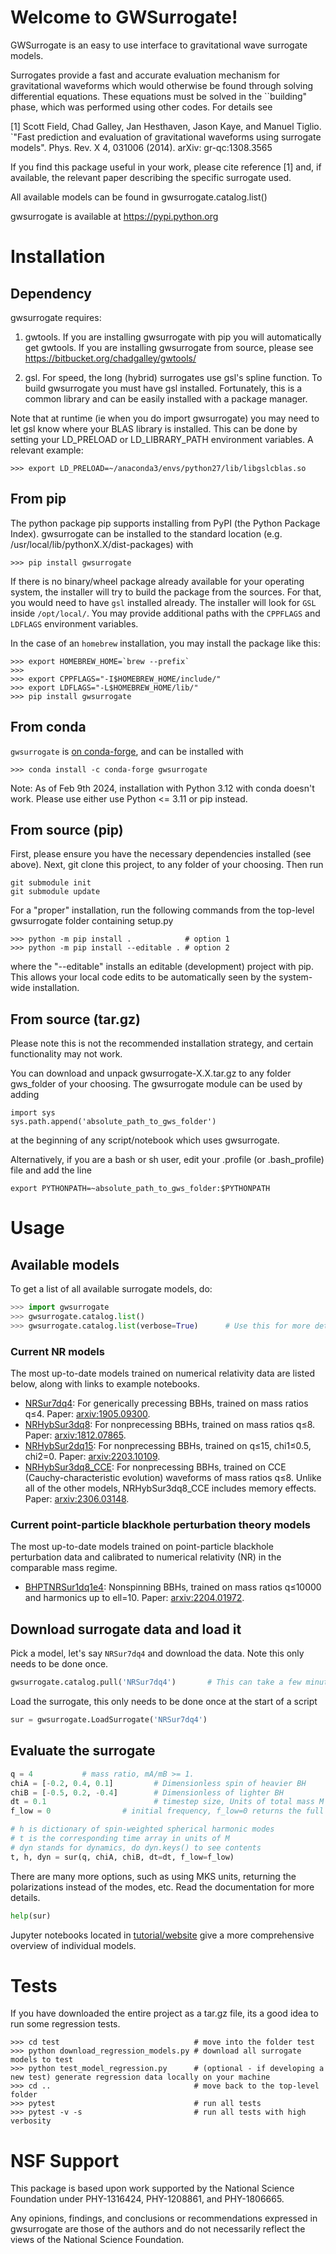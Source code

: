 # Welcome to GWSurrogate! #

GWSurrogate is an easy to use interface to gravitational wave surrogate models.

Surrogates provide a fast and accurate evaluation mechanism for gravitational
waveforms which would otherwise be found through solving differential
equations. These equations must be solved in the ``building" phase, which
was performed using other codes. For details see

[1] Scott Field, Chad Galley, Jan Hesthaven, Jason Kaye, and Manuel Tiglio.
`"Fast prediction and evaluation of gravitational waveforms using surrogate
models". Phys. Rev. X 4, 031006 (2014). arXiv: gr-qc:1308.3565

If you find this package useful in your work, please cite reference [1] and,
if available, the relevant paper describing the specific surrogate used.

All available models can be found in gwsurrogate.catalog.list()

gwsurrogate is available at https://pypi.python.org

# Installation #

## Dependency ##

gwsurrogate requires:

1)  gwtools. If you are installing gwsurrogate with pip you
will automatically get gwtools. If you are installing gwsurrogate from
source, please see https://bitbucket.org/chadgalley/gwtools/

2) gsl. For speed, the long (hybrid) surrogates use gsl's spline function.
To build gwsurrogate you must have gsl installed. Fortunately, this is a
common library and can be easily installed with a package manager.

Note that at runtime (ie when you do import gwsurrogate) you may need to let
gsl know where your BLAS library is installed. This can be done by setting
your LD_PRELOAD or LD_LIBRARY_PATH environment variables. A relevant example:

```
>>> export LD_PRELOAD=~/anaconda3/envs/python27/lib/libgslcblas.so
```

## From pip ##

The python package pip supports installing from PyPI (the Python Package
Index). gwsurrogate can be installed to the standard location
(e.g. /usr/local/lib/pythonX.X/dist-packages) with

```
>>> pip install gwsurrogate
```

If there is no binary/wheel package already available for your operating system, the installer will
try to build the package from the sources. For that, you would need to have `gsl` installed already.
The installer will look for `GSL` inside `/opt/local/`. You may provide additional paths with the
`CPPFLAGS` and `LDFLAGS` environment variables. 

In the case of an `homebrew` installation, you may install the package like this:

```
>>> export HOMEBREW_HOME=`brew --prefix`
>>> 
>>> export CPPFLAGS="-I$HOMEBREW_HOME/include/"
>>> export LDFLAGS="-L$HOMEBREW_HOME/lib/"
>>> pip install gwsurrogate
```



## From conda ##

`gwsurrogate` is [on conda-forge](https://anaconda.org/conda-forge/gwsurrogate), and can be installed with

```
>>> conda install -c conda-forge gwsurrogate
```

Note: As of Feb 9th 2024, installation with Python 3.12 with conda doesn't work. Please use either use Python <= 3.11 or pip instead.

## From source (pip) ##

First, please ensure you have the necessary dependencies
installed (see above). Next, git clone this project, to any
folder of your choosing. Then run

```
git submodule init
git submodule update
```

For a "proper" installation, run the following commands from the top-level gwsurrogate folder containing setup.py

```
>>> python -m pip install .            # option 1
>>> python -m pip install --editable . # option 2
```

where the "--editable" installs an editable (development) project with pip. This allows
your local code edits to be automatically seen by the system-wide installation.


## From source (tar.gz) ##

Please note this is not the recommended installation strategy, and certain functionality  may not work.

You can download and unpack gwsurrogate-X.X.tar.gz
to any folder gws_folder of your choosing.  The gwsurrogate module can be used by adding

```
import sys
sys.path.append('absolute_path_to_gws_folder')
```

at the beginning of any script/notebook which uses gwsurrogate.

Alternatively, if you are a bash or sh user, edit your .profile
(or .bash_profile) file and add the line

```
export PYTHONPATH=~absolute_path_to_gws_folder:$PYTHONPATH
```


# Usage #

## Available models
To get a list of all available surrogate models, do:
```python
>>> import gwsurrogate
>>> gwsurrogate.catalog.list()
>>> gwsurrogate.catalog.list(verbose=True)      # Use this for more details
```

### Current NR models
The most up-to-date models trained on numerical relativity data are listed below, along with links to example
notebooks.
- [NRSur7dq4](https://github.com/sxs-collaboration/gwsurrogate/blob/master/tutorial/website/NRSur7dq4.ipynb):
  For generically precessing BBHs, trained on mass ratios q≤4. Paper:
  [arxiv:1905.09300](https://arxiv.org/abs/1905.09300).
- [NRHybSur3dq8](https://github.com/sxs-collaboration/gwsurrogate/blob/master/tutorial/website/NRHybSur3dq8.ipynb):
  For nonprecessing BBHs, trained on mass ratios q≤8. Paper:
  [arxiv:1812.07865](https://arxiv.org/abs/1812.07865).
- [NRHybSur2dq15](https://github.com/sxs-collaboration/gwsurrogate/blob/master/tutorial/website/NRHybSur2dq15.ipynb):
  For nonprecessing BBHs, trained on q≤15, chi1≤0.5, chi2=0. Paper:
  [arxiv:2203.10109](https://arxiv.org/abs/2203.10109).
- [NRHybSur3dq8_CCE](https://github.com/sxs-collaboration/gwsurrogate/blob/master/tutorial/website/NRHybSur3dq8_CCE.ipynb):
  For nonprecessing BBHs, trained on CCE (Cauchy-characteristic evolution) waveforms of mass ratios q≤8. Unlike all of the other models, NRHybSur3dq8_CCE includes memory effects. Paper:
  [arxiv:2306.03148](https://arxiv.org/abs/2306.03148).
  
### Current point-particle blackhole perturbation theory models
The most up-to-date models trained on point-particle blackhole perturbation data and calibrated to numerical relativity (NR) in the comparable mass regime.
- [BHPTNRSur1dq1e4](https://github.com/sxs-collaboration/gwsurrogate/blob/master/tutorial/website/BHPTNRSur1dq1e4.ipynb):
  Nonspinning BBHs, trained on mass ratios q≤10000 and harmonics up to ell=10. Paper:
  [arxiv:2204.01972](https://arxiv.org/abs/2204.01972).

## Download surrogate data and load it
Pick a model, let's say `NRSur7dq4` and download the data. Note this only
needs to be done once.
```python
gwsurrogate.catalog.pull('NRSur7dq4')       # This can take a few minutes
```

Load the surrogate, this only needs to be done once at the start of a script
```python
sur = gwsurrogate.LoadSurrogate('NRSur7dq4')
```

## Evaluate the surrogate
```python
q = 4           # mass ratio, mA/mB >= 1.
chiA = [-0.2, 0.4, 0.1]         # Dimensionless spin of heavier BH
chiB = [-0.5, 0.2, -0.4]        # Dimensionless of lighter BH
dt = 0.1                        # timestep size, Units of total mass M
f_low = 0                # initial frequency, f_low=0 returns the full surrogate

# h is dictionary of spin-weighted spherical harmonic modes
# t is the corresponding time array in units of M
# dyn stands for dynamics, do dyn.keys() to see contents
t, h, dyn = sur(q, chiA, chiB, dt=dt, f_low=f_low)
```

There are many more options, such as using MKS units, returning the
polarizations instead of the modes, etc.  Read the documentation for more
details.
```python
help(sur)
```

Jupyter notebooks located in
[tutorial/website](https://github.com/sxs-collaboration/gwsurrogate/blob/master/tutorial/website)
give a more comprehensive overview of individual models.


# Tests #

If you have downloaded the entire project as a tar.gz file, its a good idea
to run some regression tests. 


```
>>> cd test                              # move into the folder test
>>> python download_regression_models.py # download all surrogate models to test
>>> python test_model_regression.py      # (optional - if developing a new test) generate regression data locally on your machine
>>> cd ..                                # move back to the top-level folder
>>> pytest                               # run all tests
>>> pytest -v -s                         # run all tests with high verbosity
```

# NSF Support #

This package is based upon work supported by the National Science Foundation
under PHY-1316424, PHY-1208861, and PHY-1806665.

Any opinions, findings, and conclusions or recommendations expressed in
gwsurrogate are those of the authors and do not necessarily reflect the
views of the National Science Foundation.
